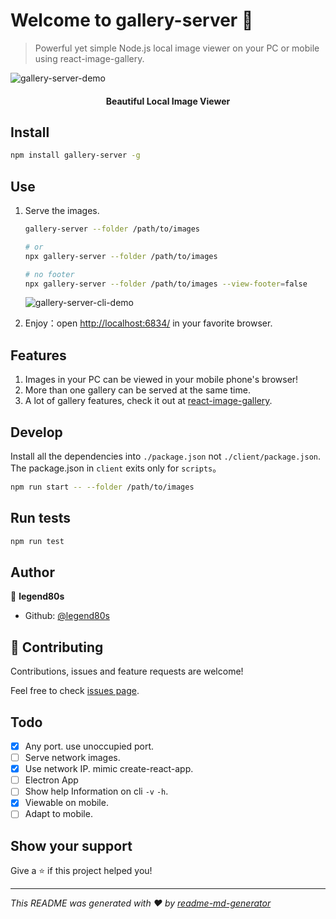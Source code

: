 # Welcome to gallery-server 👋

> Powerful yet simple Node.js local image viewer on your PC or mobile using react-image-gallery.

![gallery-server-demo](https://raw.githubusercontent.com/legend80s/gallery-server/master/assets/demo-page.png)

#### **<p align="center">Beautiful Local Image Viewer</p>**

## Install

```sh
npm install gallery-server -g
```

## Use

1. Serve the images.

   ```sh
   gallery-server --folder /path/to/images

   # or
   npx gallery-server --folder /path/to/images

   # no footer
   npx gallery-server --folder /path/to/images --view-footer=false
   ```

   ![gallery-server-cli-demo](https://raw.githubusercontent.com/legend80s/gallery-server/master/assets/cli-demo.jpg)

2. Enjoy：open <http://localhost:6834/> in your favorite browser.

## Features

1. Images in your PC can be viewed in your mobile phone's browser!
2. More than one gallery can be served at the same time.
3. A lot of gallery features, check it out at [react-image-gallery](https://www.npmjs.com/package/react-image-gallery).

## Develop

Install all the dependencies into `./package.json` not `./client/package.json`. The package.json in `client` exits only for `scripts`。

```sh
npm run start -- --folder /path/to/images
```

## Run tests

```sh
npm run test
```

## Author

👤 **legend80s**

* Github: [@legend80s](https://github.com/legend80s)

## 🤝 Contributing

Contributions, issues and feature requests are welcome!

Feel free to check [issues page](https://github.com/legend80s/gallery-server/issues).

## Todo

- [x] Any port. use unoccupied port.
- [ ] Serve network images.
- [x] Use network IP. mimic create-react-app.
- [ ] Electron App
- [ ] Show help Information on cli `-v` `-h`.
- [x] Viewable on mobile.
- [ ] Adapt to mobile.

## Show your support

Give a ⭐️ if this project helped you!

***
_This README was generated with ❤️ by [readme-md-generator](https://github.com/kefranabg/readme-md-generator)_
